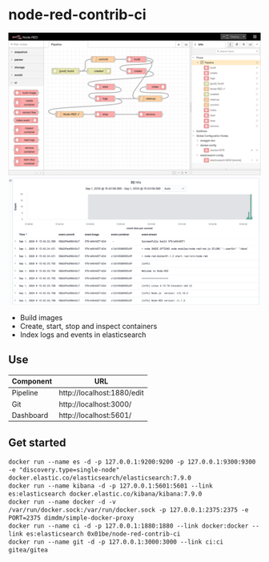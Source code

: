 # node-red-contrib-ci

![pipeline](https://github.com/0x01be/node-red-contrib-ci/raw/main/pipeline.png)
![dashboard](https://github.com/0x01be/node-red-contrib-ci/raw/main/dashboard.png)

- Build images
- Create, start, stop and inspect containers
- Index logs and events in elasticsearch

## Use

| Component     | URL |
| ------------- | --- |
| Pipeline      | http://localhost:1880/edit |
| Git           | http://localhost:3000/ |
| Dashboard     | http://localhost:5601/ |

## Get started

```
docker run --name es -d -p 127.0.0.1:9200:9200 -p 127.0.0.1:9300:9300 -e "discovery.type=single-node" docker.elastic.co/elasticsearch/elasticsearch:7.9.0
docker run --name kibana -d -p 127.0.0.1:5601:5601 --link es:elasticsearch docker.elastic.co/kibana/kibana:7.9.0
docker run --name docker -d -v /var/run/docker.sock:/var/run/docker.sock -p 127.0.0.1:2375:2375 -e PORT=2375 dimdm/simple-docker-proxy
docker run --name ci -d -p 127.0.0.1:1880:1880 --link docker:docker --link es:elasticsearch 0x01be/node-red-contrib-ci
docker run --name git -d -p 127.0.0.1:3000:3000 --link ci:ci gitea/gitea
```
